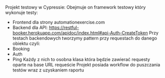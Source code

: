 Projekt testowy w Cypressie:
Obejmuje on framework testowy który wykonuje testy:
- Frontend dla strony automationexercise.com
- Backend dla API: https://restful-booker.herokuapp.com/apidoc/index.html#api-Auth-CreateToken
Przy testach backendowych tworzymy pattern przy requestach do danego obiektu czyli:
- Booking
- Auth
- Ping
Każdy z nich to osobna klasa która będzie zawierać requesty oparte na base URL requeście
Projekt posiada workflow do puszczania testów wraz z uzyskaniem raportu 

